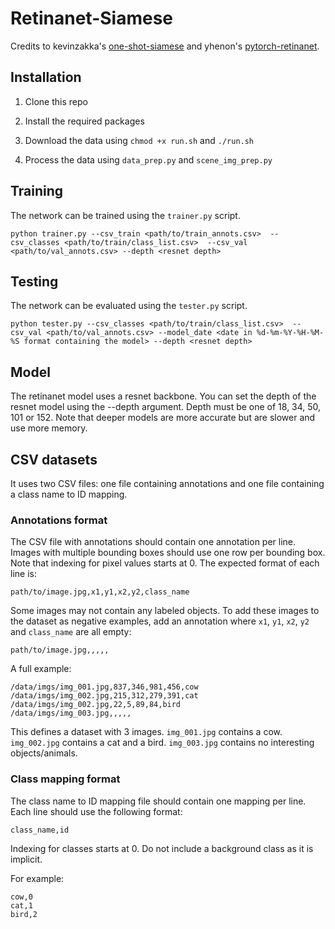 # Retinanet-Siamese

Credits to kevinzakka's [one-shot-siamese](https://github.com/kevinzakka/one-shot-siamese) and yhenon's [pytorch-retinanet](https://github.com/yhenon/pytorch-retinanet).


## Installation

1) Clone this repo

2) Install the required packages

3) Download the data using `chmod +x run.sh` and `./run.sh`

4) Process the data using `data_prep.py` and `scene_img_prep.py`

## Training

The network can be trained using the `trainer.py` script. 

```
python trainer.py --csv_train <path/to/train_annots.csv>  --csv_classes <path/to/train/class_list.csv>  --csv_val <path/to/val_annots.csv> --depth <resnet depth>
```

## Testing

The network can be evaluated using the `tester.py` script. 

```
python tester.py --csv_classes <path/to/train/class_list.csv>  --csv_val <path/to/val_annots.csv> --model_date <date in %d-%m-%Y-%H-%M-%S format containing the model> --depth <resnet depth>
```

## Model

The retinanet model uses a resnet backbone. You can set the depth of the resnet model using the --depth argument. Depth must be one of 18, 34, 50, 101 or 152. Note that deeper models are more accurate but are slower and use more memory.

## CSV datasets
It uses two CSV files: one file containing annotations and one file containing a class name to ID mapping.

### Annotations format
The CSV file with annotations should contain one annotation per line.
Images with multiple bounding boxes should use one row per bounding box.
Note that indexing for pixel values starts at 0.
The expected format of each line is:
```
path/to/image.jpg,x1,y1,x2,y2,class_name
```

Some images may not contain any labeled objects.
To add these images to the dataset as negative examples,
add an annotation where `x1`, `y1`, `x2`, `y2` and `class_name` are all empty:
```
path/to/image.jpg,,,,,
```

A full example:
```
/data/imgs/img_001.jpg,837,346,981,456,cow
/data/imgs/img_002.jpg,215,312,279,391,cat
/data/imgs/img_002.jpg,22,5,89,84,bird
/data/imgs/img_003.jpg,,,,,
```

This defines a dataset with 3 images.
`img_001.jpg` contains a cow.
`img_002.jpg` contains a cat and a bird.
`img_003.jpg` contains no interesting objects/animals.


### Class mapping format
The class name to ID mapping file should contain one mapping per line.
Each line should use the following format:
```
class_name,id
```

Indexing for classes starts at 0.
Do not include a background class as it is implicit.

For example:
```
cow,0
cat,1
bird,2
```
